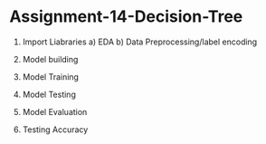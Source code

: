 # Assignment-14-Decision-Tree

1) Import Liabraries
        a) EDA
        b) Data Preprocessing/label encoding
        
        
2) Model building

3) Model Training

4) Model Testing

5) Model Evaluation

6) Testing Accuracy
